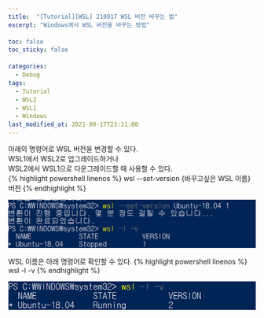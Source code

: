 ```yaml
---
title:  "[Tutorial][WSL] 210917 WSL 버전 바꾸는 법"
excerpt: "Windows에서 WSL 버전을 바꾸는 방법"

toc: false
toc_sticky: false

categories:
  - Debug
tags:
  - Tutorial
  - WSL2
  - WSL1
  - Windows
last_modified_at: 2021-09-17T23:11:00
---
```


아래의 명령어로 WSL 버전을 변경할 수 있다.<br>
WSL1에서 WSL2로 업그레이드하거나<br>
WSL2에서 WSL1으로 다운그레이드할 때 사용할 수 있다.<br>
{% highlight powershell linenos %}
wsl --set-version {바꾸고싶은 WSL 이름} 버전
{% endhighlight %}

<img width="600px" src="/assets/images/21091704.png" />

WSL 이름은 아래 명령어로 확인할 수 있다.
{% highlight powershell linenos %}
wsl -l -v
{% endhighlight %}

<img width="600px" src="/assets/images/21091705.png" />
